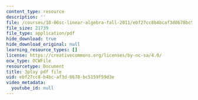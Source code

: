 ```yaml
---
content_type: resource
description: ''
file: /courses/18-06sc-linear-algebra-fall-2011/ebf27cc8b4bcaf3d8678bc5159f59d3e_B17h10EF59g.pdf
file_size: 21739
file_type: application/pdf
hide_download: true
hide_download_original: null
learning_resource_types: []
license: https://creativecommons.org/licenses/by-nc-sa/4.0/
ocw_type: OCWFile
resourcetype: Document
title: 3play pdf file
uid: ebf27cc8-b4bc-af3d-8678-bc5159f59d3e
video_metadata:
  youtube_id: null
---
```

